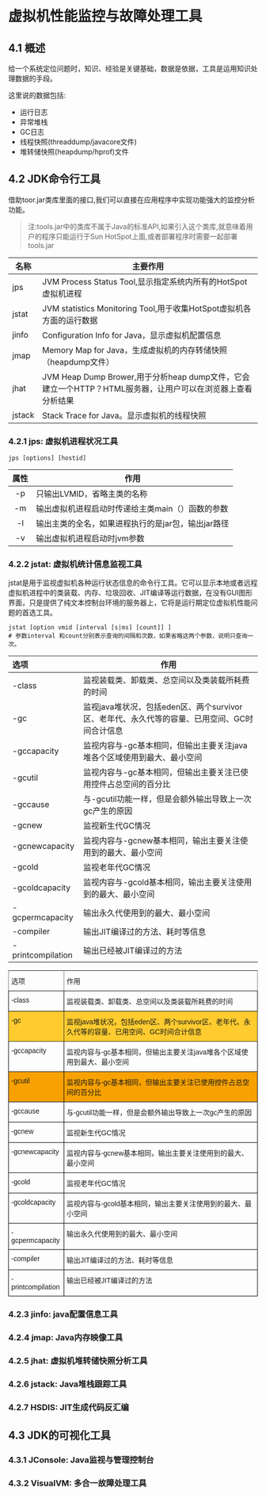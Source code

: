 # 虚拟机性能监控与故障处理工具

## 4.1 概述

给一个系统定位问题时，知识、经验是关键基础，数据是依据，工具是运用知识处理数据的手段。

这里说的数据包括: 

- 运行日志
- 异常堆栈
- GC日志
- 线程快照(threaddump/javacore文件)
- 堆转储快照(heapdump/hprof)文件

## 4.2 JDK命令行工具

借助toor.jar类库里面的接口,我们可以直接在应用程序中实现功能强大的监控分析功能。

> 注:tools.jar中的类库不属于Java的标准API,如果引入这个类库,就意味着用户的程序只能运行于Sun HotSpot上面,或者部署程序时需要一起部署tools.jar

| **名称** | **主要作用**                                                 |
| -------- | ------------------------------------------------------------ |
| jps      | JVM Process Status Tool,显示指定系统内所有的HotSpot虚拟机进程 |
| jstat    | JVM statistics Monitoring Tool,用于收集HotSpot虚拟机各方面的运行数据 |
| jinfo    | Configuration Info for Java，显示虚拟机配置信息              |
| jmap     | Memory Map for Java，生成虚拟机的内存转储快照（heapdump文件） |
| jhat     | JVM Heap Dump Brower,用于分析heap dump文件，它会建立一个HTTP？HTML服务器，让用户可以在浏览器上查看分析结果 |
| jstack   | Stack Trace for Java。显示虚拟机的线程快照                   |

### 4.2.1 jps: 虚拟机进程状况工具

```shell
jps [options] [hostid]
```

| 属性 | 作用                                               |
| :--: | -------------------------------------------------- |
|  -p  | 只输出LVMID，省略主类的名称                        |
|  -m  | 输出虚拟机进程启动时传递给主类main（）函数的参数   |
|  -l  | 输出主类的全名，如果进程执行的是jar包，输出jar路径 |
|  -v  | 输出虚拟机进程启动时jvm参数                        |

### 4.2.2 jstat: 虚拟机统计信息监视工具

jstat是用于监视虚拟机各种运行状态信息的命令行工具。它可以显示本地或者远程虚拟机进程中的类装载、内存、垃圾回收、JIT编译等运行数据，在没有GUI图形界面，只是提供了纯文本控制台环境的服务器上，它将是运行期定位虚拟机性能问题的首选工具。

```shell
jstat [option vmid [interval [s|ms] [count]] ]
# 参数interval 和count分别表示查询的间隔和次数，如果省略这两个参数，说明只查询一次。
```

| 选项              | 作用                                                         |
| :---------------- | ------------------------------------------------------------ |
| -class            | 监视装载类、卸载类、总空间以及类装载所耗费的时间             |
| -gc               | 监视java堆状况，包括eden区、两个survivor区、老年代、永久代等的容量、已用空间、GC时间合计信息 |
| -gccapacity       | 监视内容与-gc基本相同，但输出主要关注java堆各个区域使用到最大、最小空间 |
| -gcutil           | 监视内容与-gc基本相同，但输出主要关注已使用控件占总空间的百分比 |
| -gccause          | 与-gcutil功能一样，但是会额外输出导致上一次gc产生的原因      |
| -gcnew            | 监视新生代GC情况                                             |
| -gcnewcapacity    | 监视内容与-gcnew基本相同，输出主要关注使用到的最大、最小空间 |
| -gcold            | 监视老年代GC情况                                             |
| -gcoldcapacity    | 监视内容与-gcold基本相同，输出主要关注使用到的最大、最小空间 |
| -gcpermcapacity   | 输出永久代使用到的最大、最小空间                             |
| -compiler         | 输出JIT编译过的方法、耗时等信息                              |
| -printcompilation | 输出已经被JIT编译过的方法                                    |

<div>
<style type="text/css">
.tg  {border-collapse:collapse;border-spacing:0;}
.tg td{font-family:Arial, sans-serif;font-size:14px;padding:10px 5px;border-style:solid;border-width:1px;overflow:hidden;word-break:normal;border-color:black;}
.tg th{font-family:Arial, sans-serif;font-size:14px;font-weight:normal;padding:10px 5px;border-style:solid;border-width:1px;overflow:hidden;word-break:normal;border-color:black;}
.tg .tg-qssw{background-color:#f8a102;text-align:left;vertical-align:top}
.tg .tg-0pky{border-color:inherit;text-align:left;vertical-align:top}
.tg .tg-0lax{text-align:left;vertical-align:top}
.tg .tg-v8n8{background-color:#ffcb2f;border-color:#333333;text-align:left;vertical-align:top}
</style>
<table class="tg">
  <tr>
    <th class="tg-0pky">选项</th>
    <th class="tg-0pky">作用</th>
  </tr>
  <tr>
    <td class="tg-0lax">-class</td>
    <td class="tg-0lax">监视装载类、卸载类、总空间以及类装载所耗费的时间</td>
  </tr>
  <tr>
    <td class="tg-v8n8">-gc</td>
    <td class="tg-v8n8">监视java堆状况，包括eden区、两个survivor区、老年代、永久代等的容量、已用空间、GC时间合计信息</td>
  </tr>
  <tr>
    <td class="tg-0lax">-gccapacity</td>
    <td class="tg-0lax">监视内容与-gc基本相同，但输出主要关注java堆各个区域使用到最大、最小空间</td>
  </tr>
  <tr>
    <td class="tg-qssw">-gcutil</td>
    <td class="tg-qssw">监视内容与-gc基本相同，但输出主要关注已使用控件占总空间的百分比</td>
  </tr>
  <tr>
    <td class="tg-0lax">-gccause</td>
    <td class="tg-0lax">与-gcutil功能一样，但是会额外输出导致上一次gc产生的原因</td>
  </tr>
  <tr>
    <td class="tg-0lax">-gcnew</td>
    <td class="tg-0lax">监视新生代GC情况</td>
  </tr>
  <tr>
    <td class="tg-0lax">-gcnewcapacity</td>
    <td class="tg-0lax">监视内容与-gcnew基本相同，输出主要关注使用到的最大、最小空间</td>
  </tr>
  <tr>
    <td class="tg-0lax">-gcold</td>
    <td class="tg-0lax">监视老年代GC情况</td>
  </tr>
  <tr>
    <td class="tg-0lax">-gcoldcapacity</td>
    <td class="tg-0lax">监视内容与-gcold基本相同，输出主要关注使用到的最大、最小空间</td>
  </tr>
  <tr>
    <td class="tg-0lax">-gcpermcapacity</td>
    <td class="tg-0lax">输出永久代使用到的最大、最小空间</td>
  </tr>
  <tr>
    <td class="tg-0lax">-compiler</td>
    <td class="tg-0lax">输出JIT编译过的方法、耗时等信息</td>
  </tr>
  <tr>
    <td class="tg-0lax">-printcompilation</td>
    <td class="tg-0lax">输出已经被JIT编译过的方法</td>
  </tr>
</table>
</div>



### 4.2.3 jinfo: java配置信息工具

### 4.2.4 jmap: Java内存映像工具

### 4.2.5 jhat: 虚拟机堆转储快照分析工具

### 4.2.6 jstack: Java堆栈跟踪工具

### 4.2.7 HSDIS: JIT生成代码反汇编

## 4.3 JDK的可视化工具

### 4.3.1 JConsole: Java监视与管理控制台

### 4.3.2 VisualVM: 多合一故障处理工具











































